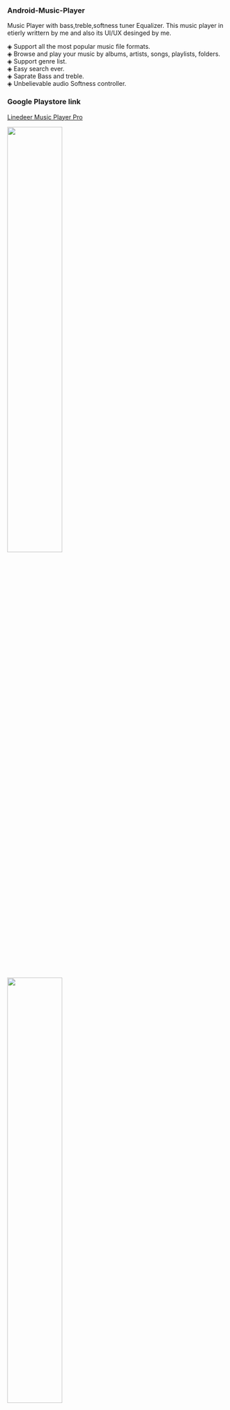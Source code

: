 ### Android-Music-Player

Music Player with bass,treble,softness tuner Equalizer.
This music player in etierly writtern by me and also its UI/UX desinged by me.

◈ Support all the most popular music file formats.</br>
◈ Browse and play your music by albums, artists, songs, playlists, folders.</br>
◈ Support genre list.</br>
◈ Easy search ever.</br>
◈ Saprate Bass and treble.</br>
◈ Unbelievable audio Softness controller.

### Google Playstore link
[Linedeer Music Player Pro](https://play.google.com/store/apps/details?id=com.linedeer.music.handler)

<img src="https://raw.githubusercontent.com/KishanV/Android-Music-Player/master/imgs/renderDemo1.png" width="50%" />
<img src="https://raw.githubusercontent.com/KishanV/Android-Music-Player/master/imgs/renderDemo4.png" width="50%" />
